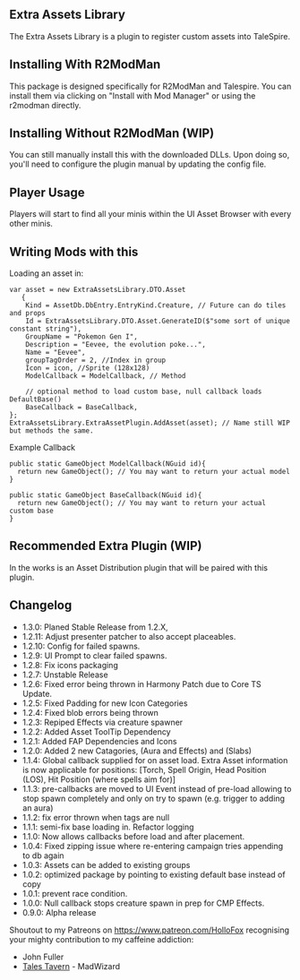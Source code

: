 ## Extra Assets Library
The Extra Assets Library is a plugin to register custom assets into TaleSpire. 

## Installing With R2ModMan
This package is designed specifically for R2ModMan and Talespire. 
You can install them via clicking on "Install with Mod Manager" or using the r2modman directly.

## Installing Without R2ModMan (WIP)
You can still manually install this with the downloaded DLLs.
Upon doing so, you'll need to configure the plugin manual by updating the config file.

## Player Usage
Players will start to find all your minis within the UI Asset Browser with every other minis.

## Writing Mods with this

Loading an asset in:
```CSharp
var asset = new ExtraAssetsLibrary.DTO.Asset
   {
    Kind = AssetDb.DbEntry.EntryKind.Creature, // Future can do tiles and props
    Id = ExtraAssetsLibrary.DTO.Asset.GenerateID($"some sort of unique constant string"),
    GroupName = "Pokemon Gen I",
    Description = "Eevee, the evolution poke...",
    Name = "Eevee",
    groupTagOrder = 2, //Index in group
    Icon = icon, //Sprite (128x128)
    ModelCallback = ModelCallback, // Method
    
    // optional method to load custom base, null callback loads DefaultBase()
    BaseCallback = BaseCallback, 
};
ExtraAssetsLibrary.ExtraAssetPlugin.AddAsset(asset); // Name still WIP but methods the same.
```

Example Callback
```CSharp
public static GameObject ModelCallback(NGuid id){
  return new GameObject(); // You may want to return your actual model
}

public static GameObject BaseCallback(NGuid id){
  return new GameObject(); // You may want to return your actual custom base
}
```

## Recommended Extra Plugin (WIP)
In the works is an Asset Distribution plugin that will be paired with this plugin.

## Changelog
- 1.3.0: Planed Stable Release from 1.2.X,
- 1.2.11: Adjust presenter patcher to also accept placeables.
- 1.2.10: Config for failed spawns.
- 1.2.9: UI Prompt to clear failed spawns.
- 1.2.8: Fix icons packaging
- 1.2.7: Unstable Release
- 1.2.6: Fixed error being thrown in Harmony Patch due to Core TS Update.
- 1.2.5: Fixed Padding for new Icon Categories
- 1.2.4: Fixed blob errors being thrown
- 1.2.3: Repiped Effects via creature spawner
- 1.2.2: Added Asset ToolTip Dependency
- 1.2.1: Added FAP Dependencies and Icons
- 1.2.0: Added 2 new Catagories, (Aura and Effects) and (Slabs)
- 1.1.4: Global callback supplied for on asset load. Extra Asset information is now applicable for positions: [Torch, Spell Origin, Head Position (LOS), Hit Position (where spells aim for)]
- 1.1.3: pre-callbacks are moved to UI Event instead of pre-load allowing to stop spawn completely and only on try to spawn (e.g. trigger to adding an aura)
- 1.1.2: fix error thrown when tags are null
- 1.1.1: semi-fix base loading in. Refactor logging
- 1.1.0: Now allows callbacks before load and after placement.
- 1.0.4: Fixed zipping issue where re-entering campaign tries appending to db again
- 1.0.3: Assets can be added to existing groups
- 1.0.2: optimized package by pointing to existing default base instead of copy
- 1.0.1: prevent race condition.
- 1.0.0: Null callback stops creature spawn in prep for CMP Effects.
- 0.9.0: Alpha release

Shoutout to my Patreons on https://www.patreon.com/HolloFox recognising your
mighty contribution to my caffeine addiction:
- John Fuller
- [Tales Tavern](https://talestavern.com/) - MadWizard
